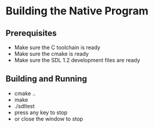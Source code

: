 # Building the Native Program

## Prerequisites

 * Make sure the C toolchain is ready
 * Make sure the cmake is ready
 * Make sure the SDL 1.2 development files are ready

## Building and Running

 * cmake ..
 * make
 * ./sdltest
  * press any key to stop
  * or close the window to stop

